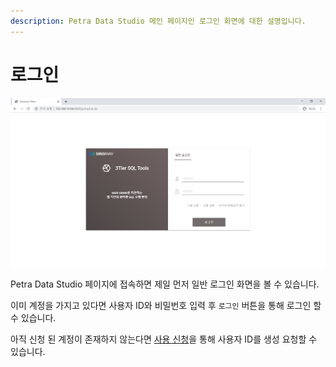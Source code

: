 ```yaml
---
description: Petra Data Studio 메인 페이지인 로그인 화면에 대한 설명입니다.
---
```


# 로그인

![Petra Data Studio Login Page](../../.gitbook/assets/image%20%282%29.png)

 Petra Data Studio 페이지에 접속하면 제일 먼저 일반 로그인 화면을 볼 수 있습니다. 

 이미 계정을 가지고 있다면 사용자 ID와 비밀번호 입력 후 `로그인` 버튼을 통해 로그인 할 수 있습니다. 

 아직 신청 된 계정이  존재하지 않는다면 [사용 신청](user-application.md)을 통해 사용자 ID를 생성 요청할 수 있습니다. 

